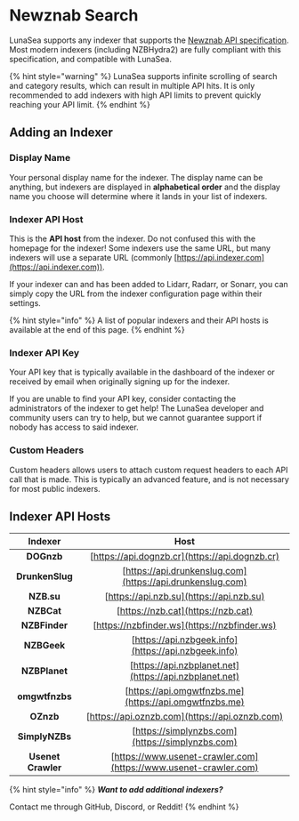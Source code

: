 # Newznab Search

LunaSea supports any indexer that supports the [Newznab API specification](https://newznab.readthedocs.io/en/latest/). Most modern indexers (including NZBHydra2) are fully compliant with this specification, and compatible with LunaSea.

{% hint style="warning" %}
LunaSea supports infinite scrolling of search and category results, which can result in multiple API hits. It is only recommended to add indexers with high API limits to prevent quickly reaching your API limit.
{% endhint %}

## Adding an Indexer

### Display Name

Your personal display name for the indexer. The display name can be anything, but indexers are displayed in **alphabetical order** and the display name you choose will determine where it lands in your list of indexers.

### Indexer API Host

This is the **API host** from the indexer. Do not confused this with the homepage for the indexer! Some indexers use the same URL, but many indexers will use a separate URL (commonly [https://api.indexer.com](https://api.indexer.com)).

If your indexer can and has been added to Lidarr, Radarr, or Sonarr, you can simply copy the URL from the indexer configuration page within their settings.

{% hint style="info" %}
A list of popular indexers and their API hosts is available at the end of this page.
{% endhint %}

### Indexer API Key

Your API key that is typically available in the dashboard of the indexer or received by email when originally signing up for the indexer.

If you are unable to find your API key, consider contacting the administrators of the indexer to get help! The LunaSea developer and community users can try to help, but we cannot guarantee support if nobody has access to said indexer.

### Custom Headers

Custom headers allows users to attach custom request headers to each API call that is made. This is typically an advanced feature, and is not necessary for most public indexers.

## Indexer API Hosts

|       Indexer      |                               Host                               |
| :----------------: | :--------------------------------------------------------------: |
|     **DOGnzb**     |          [https://api.dognzb.cr](https://api.dognzb.cr)          |
|   **DrunkenSlug**  |    [https://api.drunkenslug.com](https://api.drunkenslug.com)    |
|     **NZB.su**     |             [https://api.nzb.su](https://api.nzb.su)             |
|     **NZBCat**     |                [https://nzb.cat](https://nzb.cat)                |
|    **NZBFinder**   |           [https://nzbfinder.ws](https://nzbfinder.ws)           |
|     **NZBGeek**    |       [https://api.nzbgeek.info](https://api.nzbgeek.info)       |
|    **NZBPlanet**   |      [https://api.nzbplanet.net](https://api.nzbplanet.net)      |
|   **omgwtfnzbs**   |      [https://api.omgwtfnzbs.me](https://api.omgwtfnzbs.me)      |
|      **OZnzb**     |          [https://api.oznzb.com](https://api.oznzb.com)          |
|   **SimplyNZBs**   |         [https://simplynzbs.com](https://simplynzbs.com)         |
| **Usenet Crawler** | [https://www.usenet-crawler.com](https://www.usenet-crawler.com) |

{% hint style="info" %}
_**Want to add additional indexers?**_

Contact me through GitHub, Discord, or Reddit!
{% endhint %}

